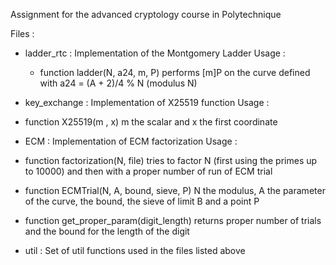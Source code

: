 Assignment for the advanced cryptology course in Polytechnique

Files :
- ladder_rtc : Implementation of the Montgomery Ladder
  Usage :
  - function ladder(N, a24, m, P) performs [m]P on the curve defined with a24 = (A + 2)/4 % N (modulus N)
  
 - key_exchange : Implementation of X25519 function
  Usage :
  - function X25519(m , x) m the scalar and x the first coordinate
  
 - ECM : Implementation of ECM factorization
  Usage : 
  - function factorization(N, file) tries to factor N (first using the primes up to 10000) and then with a proper number of run of ECM trial
  - function ECMTrial(N, A, bound, sieve, P) N the modulus, A the parameter of the curve, the bound, the sieve of limit B and a point P
  - function get_proper_param(digit_length) returns proper number of trials and the bound for the length of the digit
          
- util : Set of util functions used in the files listed above
